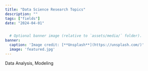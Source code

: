 ```yaml
---
title: "Data Science Research Topics"
description: ""
tags: ["fields"]
date: "2024-04-01"


  # Optional banner image (relative to `assets/media/` folder).
banner:
  caption: 'Image credit: [**Unsplash**](https://unsplash.com/)'
  image: 'featured.jpg'
---
```



Data Analysis, Modeling